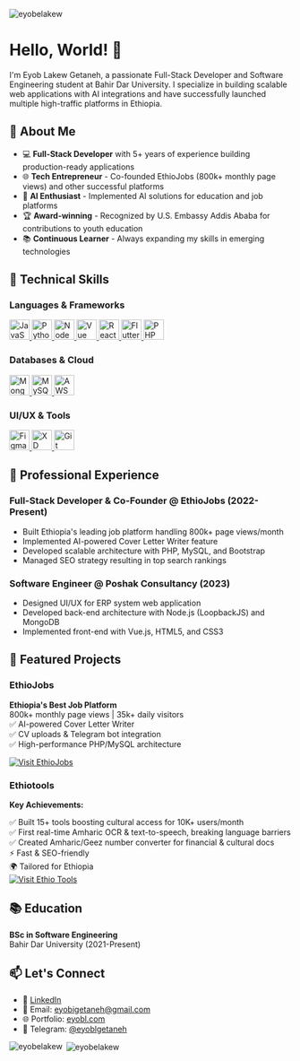 <p align="left"> <img src="https://komarev.com/ghpvc/?username=eyobelakew&label=Profile%20views&color=0e75b6&style=flat" alt="eyobelakew" /> </p>

# Hello, World! 👋

I'm Eyob Lakew Getaneh, a passionate Full-Stack Developer and Software Engineering student at Bahir Dar University. I specialize in building scalable web applications with AI integrations and have successfully launched multiple high-traffic platforms in Ethiopia.

## 🚀 About Me

- 💻 **Full-Stack Developer** with 5+ years of experience building production-ready applications
- 🌐 **Tech Entrepreneur** - Co-founded EthioJobs (800k+ monthly page views) and other successful platforms
- 🧠 **AI Enthusiast** - Implemented AI solutions for education and job platforms
- 🏆 **Award-winning** - Recognized by U.S. Embassy Addis Ababa for contributions to youth education
- 📚 **Continuous Learner** - Always expanding my skills in emerging technologies

## 🔧 Technical Skills

### Languages & Frameworks
<p align="left">
  <a href="https://developer.mozilla.org/en-US/docs/Web/JavaScript" target="_blank" rel="noreferrer">
    <img src="https://raw.githubusercontent.com/danielcranney/readme-generator/main/public/icons/skills/javascript-colored.svg" width="36" height="36" alt="JavaScript" title="JavaScript"/>
  </a>
  <a href="https://www.python.org/" target="_blank" rel="noreferrer">
    <img src="https://raw.githubusercontent.com/danielcranney/readme-generator/main/public/icons/skills/python-colored.svg" width="36" height="36" alt="Python" title="Python"/>
  </a>
  <a href="https://nodejs.org/en/" target="_blank" rel="noreferrer">
    <img src="https://raw.githubusercontent.com/danielcranney/readme-generator/main/public/icons/skills/nodejs-colored.svg" width="36" height="36" alt="NodeJS" title="Node.js"/>
  </a>
  <a href="https://vuejs.org/" target="_blank" rel="noreferrer">
    <img src="https://raw.githubusercontent.com/danielcranney/readme-generator/main/public/icons/skills/vuejs-colored.svg" width="36" height="36" alt="Vue" title="Vue.js"/>
  </a>
  <a href="https://reactjs.org/" target="_blank" rel="noreferrer">
    <img src="https://raw.githubusercontent.com/danielcranney/readme-generator/main/public/icons/skills/react-colored.svg" width="36" height="36" alt="React" title="React"/>
  </a>
  <a href="https://flutter.dev/" target="_blank" rel="noreferrer">
    <img src="https://raw.githubusercontent.com/danielcranney/readme-generator/main/public/icons/skills/flutter-colored.svg" width="36" height="36" alt="Flutter" title="Flutter"/>
  </a>
  <a href="https://www.php.net/" target="_blank" rel="noreferrer">
    <img src="https://upload.wikimedia.org/wikipedia/commons/thumb/2/27/PHP-logo.svg/1200px-PHP-logo.svg.png" width="36" height="36" alt="PHP" title="PHP"/>
  </a>
</p>

### Databases & Cloud
<p align="left">
  <a href="https://www.mongodb.com/" target="_blank" rel="noreferrer">
    <img src="https://raw.githubusercontent.com/danielcranney/readme-generator/main/public/icons/skills/mongodb-colored.svg" width="36" height="36" alt="MongoDB" title="MongoDB"/>
  </a>
  <a href="https://www.mysql.com/" target="_blank" rel="noreferrer">
    <img src="https://raw.githubusercontent.com/danielcranney/readme-generator/main/public/icons/skills/mysql-colored.svg" width="36" height="36" alt="MySQL" title="MySQL"/>
  </a>
  <a href="https://aws.amazon.com/" target="_blank" rel="noreferrer">
    <img src="https://raw.githubusercontent.com/danielcranney/readme-generator/main/public/icons/skills/aws-colored.svg" width="36" height="36" alt="AWS" title="AWS"/>
  </a>
</p>

### UI/UX & Tools
<p align="left">
  <a href="https://www.figma.com/" target="_blank" rel="noreferrer">
    <img src="https://raw.githubusercontent.com/danielcranney/readme-generator/main/public/icons/skills/figma-colored.svg" width="36" height="36" alt="Figma" title="Figma"/>
  </a>
  <a href="https://www.adobe.com/products/xd.html" target="_blank" rel="noreferrer">
    <img src="https://cdn.worldvectorlogo.com/logos/adobe-xd.svg" width="36" height="36" alt="XD" title="Adobe XD"/>
  </a>
  <a href="https://git-scm.com/" target="_blank" rel="noreferrer">
    <img src="https://www.vectorlogo.zone/logos/git-scm/git-scm-icon.svg" width="36" height="36" alt="Git" title="Git"/>
  </a>
</p>

## 💼 Professional Experience

### **Full-Stack Developer & Co-Founder** @ EthioJobs (2022-Present)
- Built Ethiopia's leading job platform handling 800k+ page views/month
- Implemented AI-powered Cover Letter Writer feature
- Developed scalable architecture with PHP, MySQL, and Bootstrap
- Managed SEO strategy resulting in top search rankings

### **Software Engineer** @ Poshak Consultancy (2023)
- Designed UI/UX for ERP system web application
- Developed back-end architecture with Node.js (LoopbackJS) and MongoDB
- Implemented front-end with Vue.js, HTML5, and CSS3

## 🌟 Featured Projects

### EthioJobs
**Ethiopia's Best Job Platform**  
800k+ monthly page views | 35k+ daily visitors  
✅ AI-powered Cover Letter Writer  
✅ CV uploads & Telegram bot integration  
✅ High-performance PHP/MySQL architecture  

[![Visit EthioJobs](https://img.shields.io/badge/Visit-EthioJobs-blue?style=for-the-badge)](https://ethio-jobs.net.et/)

### Ethiotools  
**Key Achievements:**  

✅ Built 15+ tools boosting cultural access for 10K+ users/month  
✅ First real-time Amharic OCR & text-to-speech, breaking language barriers  
✅ Created Amharic/Geez number converter for financial & cultural docs  
⚡ Fast & SEO-friendly  
🌍 Tailored for Ethiopia  
[![Visit Ethio Tools](https://img.shields.io/badge/Visit-Ethiotools-blue?style=for-the-badge)](https://ethiotools.com.et/)


## 📚 Education
**BSc in Software Engineering**  
Bahir Dar University (2021-Present)

## 📫 Let's Connect
- 💼 [LinkedIn](https://www.linkedin.com/in/eyob-lakew)
- 📧 Email: [eyobigetaneh@gmail.com](mailto:eyoblgetaneh@gmail.com)
- 🌐 Portfolio: [eyobl.com](https://eyobl.com)
- 📱 Telegram: [@eyoblgetaneh](https://t.me/eyoblgetaneh)

<p><img align="left" src="https://github-readme-stats.vercel.app/api/top-langs?username=eyobelakew&show_icons=true&locale=en&layout=compact" alt="eyobelakew" /></p>

<p>&nbsp;<img align="center" src="https://github-readme-stats.vercel.app/api?username=eyobelakew&show_icons=true&locale=en" alt="eyobelakew" /></p>
